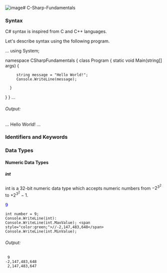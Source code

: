 ![image](https://github.com/NaveenChittimalla/C-Sharp-Fundamentals/assets/4600249/ac82c885-ae36-4103-a0b1-bad5e44602d4)# C-Sharp-Fundamentals

### Syntax
C# syntax is inspired from C and C++ languages.

Let's describe syntax using the following program.

...
using System;

namespace CSharpFundamentals
{
   class Program
   {
      static void Main(string[] args)
      {

         string message = "Hello World!";
         Console.WriteLine(message);

      }
   }
}
...

###### Output:
...
Hello World!
...

### Identifiers and Keywords


### Data Types

#### Numeric Data Types

##### int
int is a 32-bit numeric data type which accepts numeric numbers from $`-2^3^2`$ to $`+2^3^2-1`$.

<p style="color:blue">9</p>

```
int number = 9;
Console.WriteLine(int): 
Console.WriteLine(int.MaxValue); <span style="color:green;">//-2,147,483,648</span> 
Console.WriteLine(int.MinValue); 
```
###### Output:
```
 9
-2,147,483,648 
 2,147,483,647 
```
